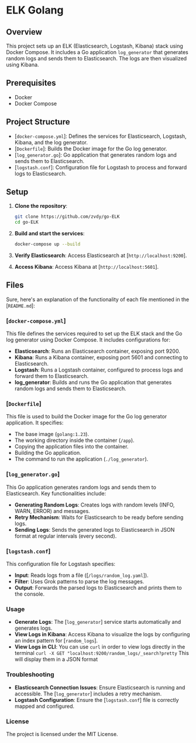 # ELK Golang 

## Overview

This project sets up an ELK (Elasticsearch, Logstash, Kibana) stack using Docker Compose. It includes a Go application `log_generator` that generates random logs and sends them to Elasticsearch. The logs are then visualized using Kibana.

## Prerequisites

- Docker
- Docker Compose

## Project Structure

- [`docker-compose.yml`]: Defines the services for Elasticsearch, Logstash, Kibana, and the log generator.
- [`Dockerfile`]: Builds the Docker image for the Go log generator.
- [`log_generator.go`]: Go application that generates random logs and sends them to Elasticsearch.
- [`logstash.conf`]: Configuration file for Logstash to process and forward logs to Elasticsearch.

## Setup

1. **Clone the repository**:
    ```sh
    git clone https://github.com/zvdy/go-ELK
    cd go-ELK
    ```

2. **Build and start the services**:
    ```sh
    docker-compose up --build
    ```

3. **Verify Elasticsearch**:
    Access Elasticsearch at [`http://localhost:9200`].

4. **Access Kibana**:
    Access Kibana at [`http://localhost:5601`].

## Files

Sure, here's an explanation of the functionality of each file mentioned in the [`README.md`]:

### [`docker-compose.yml`]
This file defines the services required to set up the ELK stack and the Go log generator using Docker Compose. It includes configurations for:

- **Elasticsearch**: Runs an Elasticsearch container, exposing port 9200.
- **Kibana**: Runs a Kibana container, exposing port 5601 and connecting to Elasticsearch.
- **Logstash**: Runs a Logstash container, configured to process logs and forward them to Elasticsearch.
- **log_generator**: Builds and runs the Go application that generates random logs and sends them to Elasticsearch.

### [`Dockerfile`]
This file is used to build the Docker image for the Go log generator application. It specifies:

- The base image (`golang:1.23`).
- The working directory inside the container (`/app`).
- Copying the application files into the container.
- Building the Go application.
- The command to run the application (`./log_generator`).

### [`log_generator.go`]
This Go application generates random logs and sends them to Elasticsearch. Key functionalities include:

- **Generating Random Logs**: Creates logs with random levels (INFO, WARN, ERROR) and messages.
- **Retry Mechanism**: Waits for Elasticsearch to be ready before sending logs.
- **Sending Logs**: Sends the generated logs to Elasticsearch in JSON format at regular intervals (every second).

### [`logstash.conf`]
This configuration file for Logstash specifies:

- **Input**: Reads logs from a file ([`/logs/random_log.yaml`]).
- **Filter**: Uses Grok patterns to parse the log messages.
- **Output**: Forwards the parsed logs to Elasticsearch and prints them to the console.

### Usage
- **Generate Logs**: The [`log_generator`] service starts automatically and generates logs.
- **View Logs in Kibana**: Access Kibana to visualize the logs by configuring an index pattern for [`random_logs`].
- **View Logs in CLI**: You can use `curl` in order to view logs directly in the terminal `curl -X GET "localhost:9200/random_logs/_search?pretty` This will display them in a JSON format

### Troubleshooting
- **Elasticsearch Connection Issues**: Ensure Elasticsearch is running and accessible. The [`log_generator`] includes a retry mechanism.
- **Logstash Configuration**: Ensure the [`logstash.conf`] file is correctly mapped and configured.

### License
The project is licensed under the MIT License.